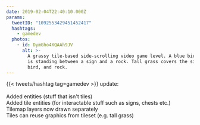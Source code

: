 ```yaml
---
date: 2019-02-04T22:40:10.000Z
params:
  tweetID: "1092553429451452417"
  hashtags:
    - gamedev
  photos:
    - id: DymGho4XQAAh9JV
      alt: >-
        A grassy tile-based side-scrolling video game level. A blue bird sprite
        is standing between a sign and a rock. Tall grass covers the sign,
        bird, and rock.
---
```


{{< tweets/hashtag tag=gamedev >}} update:\
\
Added entities (stuff that isn't tiles)\
Added tile entities (for interactable stuff such as signs, chests etc.)\
Tilemap layers now drawn separately\
Tiles can reuse graphics from tileset (e.g. tall grass)
